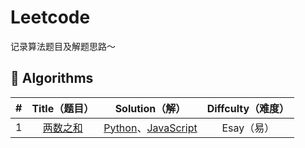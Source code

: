 # Leetcode

记录算法题目及解题思路～

## 🦠 Algorithms

|  #   |                     Title（题目）                     |                        Solution（解）                        | Diffculty（难度） |
| :--: | :---------------------------------------------------: | :----------------------------------------------------------: | :---------------: |
|  1   | [两数之和](https://leetcode-cn.com/problems/two-sum/) | [Python](./algorithms/python/twoSum/twoSum.py)、[JavaScript](./algorithms/js/twoSum/twoSum.js) |    Esay（易）     |

